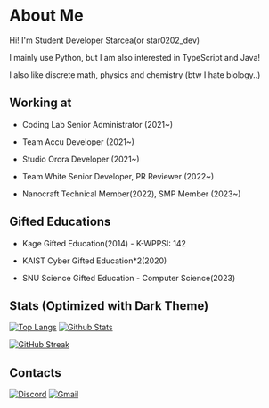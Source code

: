# About Me
Hi! I'm Student Developer Starcea(or star0202_dev)

I mainly use Python, but I am also interested in TypeScript and Java!

I also like discrete math, physics and chemistry (btw I hate biology..)

## Working at
- Coding Lab Senior Administrator (2021~)

- Team Accu Developer (2021~)

- Studio Orora Developer (2021~)

- Team White Senior Developer, PR Reviewer (2022~)

- Nanocraft Technical Member(2022), SMP Member (2023~)

## Gifted Educations
- Kage Gifted Education(2014) - K-WPPSI: 142

- KAIST Cyber Gifted Education\*2(2020)

- SNU Science Gifted Education - Computer Science(2023)


## Stats (Optimized with Dark Theme)
[![Top Langs](https://github-readme-stats.vercel.app/api/top-langs?username=star0202&show_icons=true&theme=transparent&layout=compact&hide_border=true&title_color=E8D5D3&text_color=7edac9)](https://github.com/anuraghazra/github-readme-stats)
[![Github Stats](https://github-readme-stats.vercel.app/api?username=star0202&show_icons=true&theme=transparent&hide_border=true&ring_color=E8D5D3&title_color=E8D5D3&icon_color=E34C26&text_color=7edac9)](https://github.com/anuraghazra/github-readme-stats)

[![GitHub Streak](https://github-readme-streak-stats.herokuapp.com?user=star0202&theme=nightowl&background=FFFFFF00&hide_border=true&ring=E8D5D3&fire=E34C26&sideNums=E8D5D3&sideLabels=E8D5D3)](https://github.com/DenverCoder1/github-readme-streak-stats)

## Contacts
[![Discord](https://img.shields.io/badge/Discord-%235865F2.svg?style=for-the-badge&logo=discord&logoColor=white)](https://discord.com/users/798690702635827200)
[![Gmail](https://img.shields.io/badge/Gmail-D14836?style=for-the-badge&logo=gmail&logoColor=white)](mailto:stardev.uwu@gmail.com)